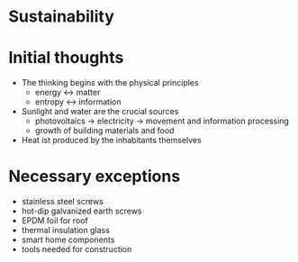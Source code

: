 # Sustainability

# Initial thoughts

- The thinking begins with the physical principles
  -  energy <-> matter
  -  entropy <-> information
- Sunlight and water are the crucial sources
  - photovoltaics -> electricity -> movement and information processing
  - growth of building materials and food
- Heat ist produced by the inhabitants themselves

# Necessary exceptions
- stainless steel screws
- hot-dip galvanized earth screws
- EPDM foil for roof
- thermal insulation glass
- smart home components
- tools needed for construction

